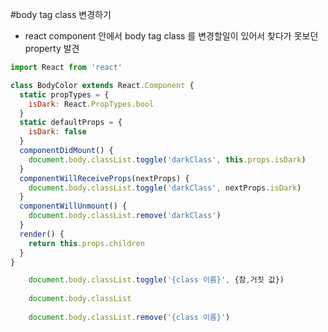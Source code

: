 #body tag class 변경하기

* react component 안에서 body tag class 를 변경할일이 있어서 찾다가 못보던 property 발견

```javascript
import React from 'react'

class BodyColor extends React.Component {
  static propTypes = {
    isDark: React.PropTypes.bool
  }
  static defaultProps = {
    isDark: false
  }
  componentDidMount() {
    document.body.classList.toggle('darkClass', this.props.isDark)
  }
  componentWillReceiveProps(nextProps) {
    document.body.classList.toggle('darkClass', nextProps.isDark)
  }
  componentWillUnmount() {
    document.body.classList.remove('darkClass')
  }
  render() {
    return this.props.children
  }
}
```

```javascript
    document.body.classList.toggle('{class 이름}', {참,거짓 값})
  
    document.body.classList
  
    document.body.classList.remove('{class 이름}')
```
